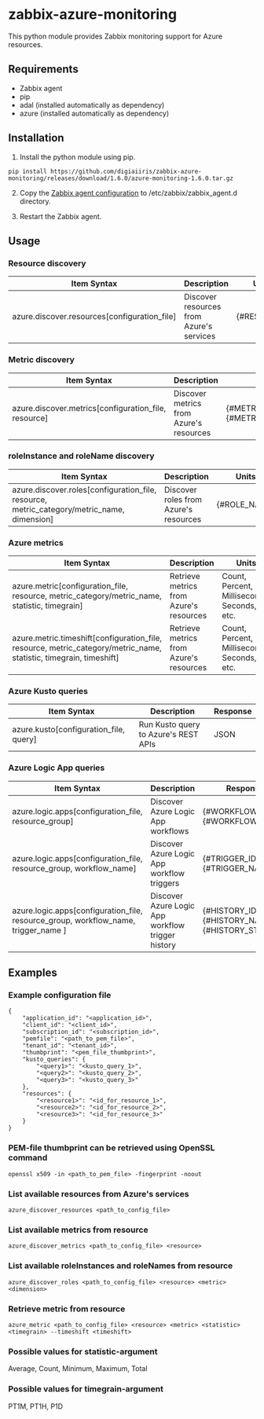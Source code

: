 # zabbix-azure-monitoring

This python module provides Zabbix monitoring support for Azure resources.




## Requirements

- Zabbix agent
- pip
- adal (installed automatically as dependency)
- azure (installed automatically as dependency)




## Installation

1. Install the python module using pip.

```
pip install https://github.com/digiaiiris/zabbix-azure-monitoring/releases/download/1.6.0/azure-monitoring-1.6.0.tar.gz
```

2. Copy the [Zabbix agent configuration](etc/zabbix/zabbix_agent.d/ic_azure.conf) to /etc/zabbix/zabbix_agent.d directory.

3. Restart the Zabbix agent.




## Usage

### Resource discovery

Item Syntax | Description | Units |
----------- | ----------- | ----- |
azure.discover.resources[configuration_file] | Discover resources from Azure's services | {#RESOURCE} |



### Metric discovery

Item Syntax | Description | Units |
----------- | ----------- | ----- |
azure.discover.metrics[configuration_file, resource] | Discover metrics from Azure's resources | {#METRIC_CATEGORY}, {#METRIC_NAME} |



### roleInstance and roleName discovery

Item Syntax | Description | Units |
----------- | ----------- | ----- |
azure.discover.roles[configuration_file, resource, metric_category/metric_name, dimension] | Discover roles from Azure's resources | {#ROLE_NAME} |



### Azure metrics

Item Syntax | Description | Units |
----------- | ----------- | ----- |
azure.metric[configuration_file, resource, metric_category/metric_name, statistic, timegrain] | Retrieve metrics from Azure's resources | Count, Percent, Milliseconds, Seconds, etc.
azure.metric.timeshift[configuration_file, resource, metric_category/metric_name, statistic, timegrain, timeshift] | Retrieve metrics from Azure's resources | Count, Percent, Milliseconds, Seconds, etc.



### Azure Kusto queries

Item Syntax | Description | Response |
----------- | ----------- | -------- |
azure.kusto[configuration_file, query] | Run Kusto query to Azure's REST APIs | JSON



### Azure Logic App queries

Item Syntax | Description | Response |
----------- | ----------- | -------- |
azure.logic.apps[configuration_file, resource_group] | Discover Azure Logic App workflows | {#WORKFLOW_ID}, {#WORKFLOW_NAME}
azure.logic.apps[configuration_file, resource_group, workflow_name] | Discover Azure Logic App workflow triggers | {#TRIGGER_ID}, {#TRIGGER_NAME}
azure.logic.apps[configuration_file, resource_group, workflow_name, trigger_name ] | Discover Azure Logic App workflow trigger history | {#HISTORY_ID}, {#HISTORY_NAME}, {#HISTORY_STATUS}



## Examples

### Example configuration file
```
{
    "application_id": "<application_id>",
    "client_id": "<client_id>",
    "subscription_id": "<subscription_id>",
    "pemfile": "<path_to_pem_file>",
    "tenant_id": "<tenant_id>",
    "thumbprint": "<pem_file_thumbprint>",
    "kusto_queries": {
        "<query1>": "<kusto_query_1>",
        "<query2>": "<kusto_query_2>",
        "<query3>": "<kusto_query_3>"
    },
    "resources": {
        "<resource1>": "<id_for_resource_1>",
        "<resource2>": "<id_for_resource_2>",
        "<resource3>": "<id_for_resource_3>"
    }
}
```



### PEM-file thumbprint can be retrieved using OpenSSL command
```
openssl x509 -in <path_to_pem_file> -fingerprint -noout
```



### List available resources from Azure's services
```
azure_discover_resources <path_to_config_file>
```



### List available metrics from resource
```
azure_discover_metrics <path_to_config_file> <resource>
```



### List available roleInstances and roleNames from resource
```
azure_discover_roles <path_to_config_file> <resource> <metric> <dimension>
```



### Retrieve metric from resource
```
azure_metric <path_to_config_file> <resource> <metric> <statistic> <timegrain> --timeshift <timeshift>
```



### Possible values for statistic-argument

Average, Count, Minimum, Maximum, Total



### Possible values for timegrain-argument
PT1M, PT1H, P1D

